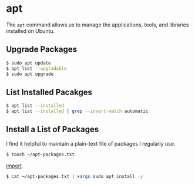 # apt

The `apt` command allows us to manage the applications, tools, and libraries installed on Ubuntu.

## Upgrade Packages

```bash
$ sudo apt update
$ apt list --upgradable
$ sudo apt upgrade
```

## List Installed Pacakges

```bash
$ apt list --installed
$ apt list --installed | grep --invert-match automatic
```

## Install a List of Packages

I find it helpful to maintain a plain-text file of packages I regularly use.

```bash
$ touch ~/apt-packages.txt
```

[import](./apt-packages.txt)

```bash
$ cat ~/apt-packages.txt | xargs sudo apt install -y
```
